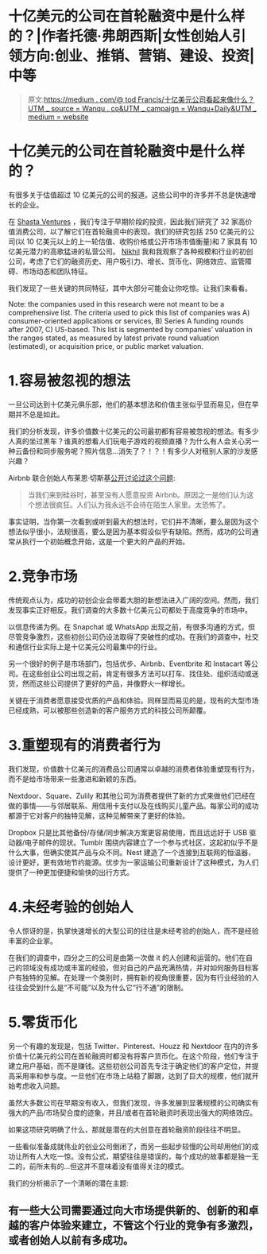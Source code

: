 # 十亿美元的公司在首轮融资中是什么样的？|作者托德·弗朗西斯|女性创始人引领方向:创业、推销、营销、建设、投资|中等

> 原文:[https://medium . com/@ tod Francis/十亿美元公司看起来像什么？UTM _ source = Wanqu . co&UTM _ campaign = Wanqu+Daily&UTM _ medium = website](https://medium.com/@todfrancis/what-did-billion-dollar-companies-look-like-at-the-series-a-e53ea8043a85?utm_source=wanqu.co&utm_campaign=Wanqu+Daily&utm_medium=website)

# 十亿美元的公司在首轮融资中是什么样的？

有很多关于估值超过 10 亿美元的公司的报道。这些公司中的许多并不总是快速增长的企业。

在 [Shasta Ventures](http://www.shastaventures.com) ，我们专注于早期阶段的投资，因此我们研究了 32 家高价值消费公司，以了解它们在首轮融资中的表现。我们的研究包括 250 亿美元的公司(以 10 亿美元以上的上一轮估值、收购价格或公开市场市值衡量)和 7 家具有 10 亿美元潜力的高歌猛进的私营公司。 [Nikhil](http://www.twitter.com/nbt) 我和我观察了各种规模和行业的初创公司，考虑了它们的融资历史、用户吸引力、增长、货币化、网络效应、监管障碍、市场动态和团队特征。

我们发现了一些关键的共同特征，其中大部分可能会让你吃惊。让我们来看看。



Note: the companies used in this research were not meant to be a comprehensive list. The criteria used to pick this list of companies was A) consumer-oriented applications or services, B) Series A funding rounds after 2007, C) US-based. This list is segmented by companies’ valuation in the ranges stated, as measured by latest private round valuation (estimated), or acquisition price, or public market valuation.



# 1.容易被忽视的想法

一旦公司达到十亿美元俱乐部，他们的基本想法和价值主张似乎显而易见，但在早期并不总是如此。

我们的分析发现，许多价值数十亿美元的公司最初都有容易被忽视的想法。有多少人真的坐过黑车？谁真的想看人们玩电子游戏的视频直播？为什么有人会关心另一种云备份和同步服务呢？照片信息…消失了？！？！有多少人对租别人家的沙发感兴趣？

Airbnb 联合创始人布莱恩·切斯基[公开讨论过这个问题](http://www.dezeen.com/2014/01/28/silicon-valley-didnt-think-a-designer-could-build-a-company-interview-airbnb-co-founder-brian-chesky/):

> 当我们来到硅谷时，甚至没有人愿意投资 Airbnb。原因之一是他们认为这个想法很疯狂。人们认为我永远不会待在陌生人家里。太恐怖了。

事实证明，当你第一次看到或听到最大的想法时，它们并不清晰，要么是因为这个想法似乎很小，法规很高，要么是因为基本假设似乎有缺陷。然而，成功的公司通常从执行一个初始概念开始，这是一个更大的产品的开始。

# 2.竞争市场

传统观点认为，成功的初创企业会带着大胆的新想法进入广阔的空间。然而，我们发现事实正好相反。我们调查的大多数十亿美元公司都处于高度竞争的市场中。

以信息传递为例。在 Snapchat 或 WhatsApp 出现之前，有很多沟通的方式，但尽管竞争激烈，这些初创公司仍设法取得了突破性的成功。在我们的调查中，社交和通信行业实际上是十亿美元公司最集中的行业。

另一个很好的例子是市场部门，包括优步、Airbnb、Eventbrite 和 Instacart 等公司。在这些创业公司出现之前，肯定有很多方法可以打车、找住处、组织活动或送货，然而这些公司提供了更好的产品，并像野火一样增长。

关键在于消费者愿意接受优质的产品和体验。同样显而易见的是，现有的大型市场已经成熟，可以被那些创造新的客户服务方式的科技公司所颠覆。

# 3.重塑现有的消费者行为

我们发现，价值数十亿美元的消费品公司通常以卓越的消费者体验重塑现有行为，而不是给市场带来一些激进和新颖的东西。

Nextdoor、Square、Zulily 和其他公司为消费者提供了新的方式来做他们已经在做的事情——与邻居联系、用信用卡支付以及在线购买儿童产品。每家公司的成功都源于它对客户的独特见解，这种见解带来了更好的体验。

Dropbox 只是比其他备份/存储/同步解决方案更容易使用，而且远远好于 USB 驱动器/电子邮件的现状。Tumblr 围绕内容建立了一个参与式社区，这起初似乎不是什么大事，但确实使其产品与众不同。Nest 建造了一个连接到互联网的恒温器，设计更好，更有效地节约能源。优步为一家运输公司重新设计了这种模式，为人们提供了一种更加便捷和愉快的出行方式。

# 4.未经考验的创始人

令人惊讶的是，执掌快速增长的大型公司的往往是未经考验的创始人，而不是经验丰富的企业家。

在我们的调查中，四分之三的公司是由第一次做 it 的人创建和运营的。他们在自己的领域没有成功或丰富的经验，但对自己的产品充满热情，并对如何服务目标客户有独特的见解。在处理一个类别时，拥有新的视角很重要，因为有行业经验的人往往会受到什么是“不可能”以及为什么它“行不通”的限制。

# 5.零货币化

另一个有趣的发现是，包括 Twitter、Pinterest、Houzz 和 Nextdoor 在内的许多价值十亿美元的公司在首轮融资时都没有将客户货币化。在这个阶段，他们专注于建立用户基础，而不是赚钱。这些初创公司首先专注于确定他们的客户定位，并提高采用率和参与度。一旦他们在市场上站稳了脚跟，达到了巨大的规模，他们就开始考虑收入问题。

虽然大多数公司在早期没有收入，但我们发现，许多发展到显著规模的公司确实有强大的产品/市场契合度的迹象，并且/或者在首轮融资时表现出强大的网络效应。

如果这项研究明确了什么，那就是潜在的大创意在首轮融资阶段往往不明显。

一些看似准备成就伟业的创业公司倒闭了，而另一些起步较慢的公司却用他们的成功让所有人大吃一惊。没有公式，期望往往是错误的，每个成功的故事都是独一无二的，前所未有的…但这并不意味着没有值得关注的模式。

我们的分析揭示了一个清晰的潜在主题:

## 有一些大公司需要通过向大市场提供新的、创新的和卓越的客户体验来建立，不管这个行业的竞争有多激烈，或者创始人以前有多成功。